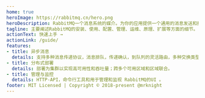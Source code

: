 ```yaml
---
home: true
heroImage: https://rabbitmq.cn/hero.png
heroDescription: RabbitMQ一个消息系统的媒介。为你的应用提供一个通用的消息发送和接收平台，并且保证消息在传输过程中的安全。
tagline: 主要阐述RabbitMQ的安装、使用、配置、管理、运维、原理、扩展等方面的细节。
actionText: 快速上手 →
actionLink: /guide/
features:
- title: 异步消息
  details: 支持多种消息传递协议，消息排队，传递确认，到队列的灵活路由，多种交换类型。
- title: 分布式部署
  details: 部署为集群以实现高可用性和吞吐量；跨多个可用区域和区域联合。
- title: 管理与监控 
  details: HTTP-API，命令行工具和用于管理和监视 RabbitMQ的UI 。 
footer: MIT Licensed | Copyright © 2018-present @mrknight
---
```

